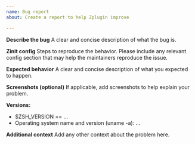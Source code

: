 ```yaml
---
name: Bug report
about: Create a report to help Zplugin improve

---
```


**Describe the bug**
A clear and concise description of what the bug is.

**Zinit config**
Steps to reproduce the behavior. Please include any relevant config section
that may help the maintainers reproduce the issue.

**Expected behavior**
A clear and concise description of what you expected to happen.

**Screenshots (optional)**
If applicable, add screenshots to help explain your problem.

**Versions:**
 - $ZSH_VERSION == ...
 - Operating system name and version (uname -a): ...

**Additional context**
Add any other context about the problem here.
